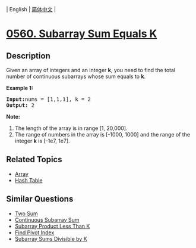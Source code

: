 
| English | [简体中文](README.md) |

# [0560. Subarray Sum Equals K](https://leetcode-cn.com/problems/subarray-sum-equals-k/)

## Description

<p>Given an array of integers and an integer <b>k</b>, you need to find the total number of continuous subarrays whose sum equals to <b>k</b>.</p>

<p><b>Example 1:</b><br />
<pre>
<b>Input:</b>nums = [1,1,1], k = 2
<b>Output:</b> 2
</pre>
</p>

<p><b>Note:</b><br>
<ol>
<li>The length of the array is in range [1, 20,000].</li>
<li>The range of numbers in the array is [-1000, 1000] and the range of the integer <b>k</b> is [-1e7, 1e7].</li>
</ol>
</p>


## Related Topics

- [Array](https://leetcode-cn.com/tag/array)
- [Hash Table](https://leetcode-cn.com/tag/hash-table)

## Similar Questions

- [Two Sum](../two-sum/README_EN.md)
- [Continuous Subarray Sum](../continuous-subarray-sum/README_EN.md)
- [Subarray Product Less Than K](../subarray-product-less-than-k/README_EN.md)
- [Find Pivot Index](../find-pivot-index/README_EN.md)
- [Subarray Sums Divisible by K](../subarray-sums-divisible-by-k/README_EN.md)
